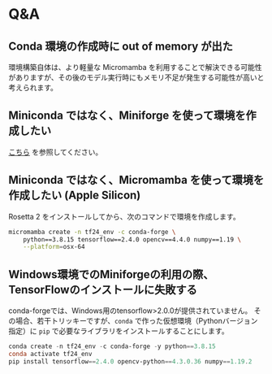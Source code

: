 # Q&A

## Conda 環境の作成時に out of memory が出た

環境構築自体は、より軽量な Micromamba を利用することで解決できる可能性がありますが、その後のモデル実行時にもメモリ不足が発生する可能性が高いと考えられます。

## Miniconda ではなく、Miniforge を使って環境を作成したい

[こちら](./52_miniforge.md) を参照してください。

## Miniconda ではなく、Micromamba を使って環境を作成したい (Apple Silicon)

Rosetta 2 をインストールしてから、次のコマンドで環境を作成します。

```bash
micromamba create -n tf24_env -c conda-forge \
    python==3.8.15 tensorflow==2.4.0 opencv==4.4.0 numpy==1.19 \
    --platform=osx-64
```

## Windows環境でのMiniforgeの利用の際、TensorFlowのインストールに失敗する

conda-forgeでは、Windows用のtensorflow>2.0.0が提供されていません。
その場合、若干トリッキーですが、`conda` で作った仮想環境（Pythonバージョン指定）に `pip` で必要なライブラリをインストールすることにします。

```powershell
conda create -n tf24_env -c conda-forge -y python==3.8.15
conda activate tf24_env
pip install tensorflow==2.4.0 opencv-python==4.3.0.36 numpy==1.19.2
```
